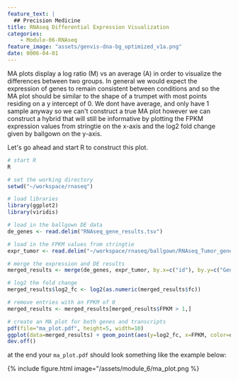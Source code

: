 ```yaml
---
feature_text: |
  ## Precision Medicine
title: RNAseq Differential Expression Visualization
categories:
    - Module-06-RNAseq
feature_image: "assets/genvis-dna-bg_optimized_v1a.png"
date: 0006-04-01
---
```


MA plots display a log ratio (M) vs an average (A) in order to visualize the differences between two groups. In general we would expect the expression of genes to remain consistent between conditions and so the MA plot should be similar to the shape of a trumpet with most points residing on a y intercept of 0. We dont have average, and only have 1 sample anyway so we can't construct a true MA plot however we can construct a hybrid that will still be informative by plotting the FPKM expression values from stringtie on the x-axis and the log2 fold change given by ballgown on the y-axis.

Let's go ahead and start R to construct this plot.

```R
# start R
R

# set the working directory
setwd("~/workspace/rnaseq")

# load libraries
library(ggplot2)
library(viridis)

# load in the ballgown DE data
de_genes <- read.delim("RNAseq_gene_results.tsv")

# load in the FPKM values from stringtie
expr_tumor <- read.delim("~/workspace/rnaseq/ballgown/RNAseq_Tumor_gene_abundance.out")

# merge the expression and DE results
merged_results <- merge(de_genes, expr_tumor, by.x=c("id"), by.y=c("Gene.ID"), all.x=TRUE)

# log2 the fold change
merged_results$log2_fc <- log2(as.numeric(merged_results$fc))

# remove entries with an FPKM of 0
merged_results <- merged_results[merged_results$FPKM > 1,]

# create an MA plot for both genes and transcripts
pdf(file="ma_plot.pdf", height=5, width=10)
ggplot(data=merged_results) + geom_point(aes(y=log2_fc, x=FPKM, color=qval)) + ylim(c(-10, 10)) + xlim(c(0, 1000)) + scale_colour_viridis(direction=-1, trans='sqrt') + theme_bw() + xlab("FPKM") + ylab("log2 Fold Change")
dev.off()

```

at the end your `ma_plot.pdf` should look something like the example below:

{% include figure.html image="/assets/module_6/ma_plot.png %}
